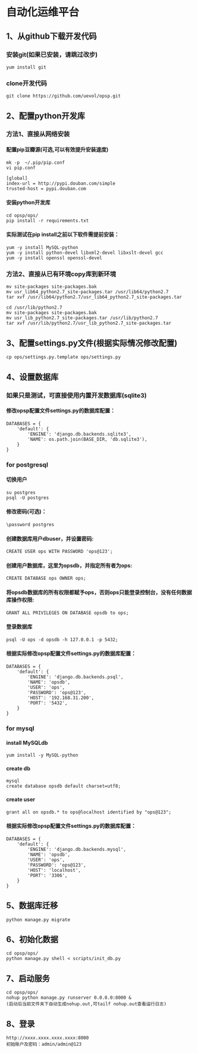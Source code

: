 # 自动化运维平台

## 1、从github下载开发代码

### 安装git(如果已安装，请跳过改步)
```
yum install git
```

### clone开发代码
```
git clone https://github.com/uevol/opsp.git
```

## 2、配置python开发库

### 方法1、直接从网络安装
#### 配置pip豆瓣源(可选,可以有效提升安装速度)
```
mk -p  ~/.pip/pip.conf
vi pip.conf

[global]
index-url = http://pypi.douban.com/simple
trusted-host = pypi.douban.com
```

#### 安装python开发库
```
cd opsp/ops/
pip install -r requirements.txt
```
#### 实际测试在pip install之前以下软件需提前安装：
```
yum -y install MySQL-python
yum -y install python-devel libxml2-devel libxslt-devel gcc
yum -y install openssl openssl-devel
```

### 方法2、直接从已有环境copy库到新环境
```cd /usr/lib64/python2.7  
mv site-packages site-packages.bak  
mv usr_lib64_python2.7_site-packages.tar /usr/lib64/python2.7  
tar xvf /usr/lib64/python2.7/usr_lib64_python2.7_site-packages.tar  

cd /usr/lib/python2.7  
mv site-packages site-packages.bak  
mv usr_lib_python2.7_site-packages.tar /usr/lib/python2.7  
tar xvf /usr/lib/python2.7/usr_lib_python2.7_site-packages.tar
```

## 3、配置settings.py文件(根据实际情况修改配置)
```
cp ops/settings.py.template ops/settings.py
```

## 4、设置数据库

### 如果只是测试，可直接使用内置开发数据库(sqlite3)

#### 修改opsp配置文件settings.py的数据库配置：
```
DATABASES = {  
    'default': { 
        'ENGINE': 'django.db.backends.sqlite3',
        'NAME': os.path.join(BASE_DIR, 'db.sqlite3'), 
    }  
} 
```

### for postgresql

#### 切换用户
```
su postgres
psql -U postgres 
```

#### 修改密码(可选)：
```
\password postgres  
```

#### 创建数据库用户dbuser，并设置密码:
```
CREATE USER ops WITH PASSWORD 'ops@123';  
```

#### 创建用户数据库，这里为opsdb，并指定所有者为ops:
```
CREATE DATABASE ops OWNER ops;  
```

#### 将opsdb数据库的所有权限都赋予ops，否则ops只能登录控制台，没有任何数据库操作权限:
```
GRANT ALL PRIVILEGES ON DATABASE opsdb to ops;  
```

#### 登录数据库
```
psql -U ops -d opsdb -h 127.0.0.1 -p 5432;  
```

#### 根据实际修改opsp配置文件settings.py的数据库配置：

```
DATABASES = {  
    'default': { 
        'ENGINE': 'django.db.backends.psql',  
        'NAME': 'opsdb',  
        'USER': 'ops',  
        'PASSWORD': 'ops@123',  
        'HOST': '192.168.31.200',  
        'PORT': '5432',  
    }  
} 
```

### for mysql

#### install MySQLdb
```
yum install -y MySQL-python
```

#### create db
```
mysql
create database opsdb default charset=utf8;
```

#### create user
```
grant all on opsdb.* to ops@localhost identified by "ops@123";
```

#### 根据实际修改opsp配置文件settings.py的数据库配置：

```
DATABASES = {  
    'default': { 
        'ENGINE': 'django.db.backends.mysql',  
        'NAME': 'opsdb',  
        'USER': 'ops',  
        'PASSWORD': 'ops@123',  
        'HOST': 'localhost',  
        'PORT': '3306',  
    }  
} 
```

## 5、数据库迁移
```cd ops
python manage.py migrate
```

## 6、初始化数据
```
cd opsp/ops/
python manage.py shell < scripts/init_db.py
```

## 7、启动服务
```
cd opsp/ops/
nohup python manage.py runserver 0.0.0.0:8000 & 
(启动后当前文件夹下自动生成nohup.out,可tailf nohup.out查看运行日志)
``` 

## 8、登录
```
http://xxxx.xxxx.xxxx.xxxx:8000  
初始账户及密码：admin/admin@123
```
